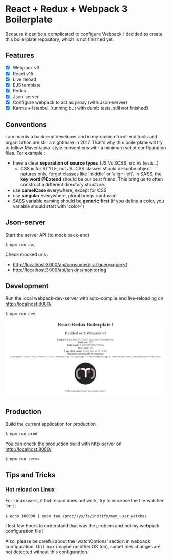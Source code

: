 # React + Redux + Webpack 3 Boilerplate

Because it can be a complicated to configure Webpack I decided to create this boilerplate repository, which is not finished yet.

## Features
- [x] Webpack v3
- [x] React v15
- [x] Live reload
- [X] EJS template
- [X] Redux
- [X] Json-server
- [X] Configure webpack to act as proxy (with Json-server)
- [X] Karma + Istanbul (running but with dumb tests, still not finished)

## Conventions
I am mainly a back-end developer and in my opinion front-end tools and organization are still a nightmare in 2017. That's why this boilerplate will try to follow Maven/Java-style conventions with a minimum set of configuration files. For example :
 - have a clear __separation of source types__ (JS Vs SCSS, src Vs tests...)
   - CSS is for STYLE, not JS. CSS classes should describe object natures only, forget classes like 'middle' or 'align-left'. In SASS, the __key word @Extend__ should be our best friend. This bring us to often construct a different directory structure.   
 - use __camelCase__ everywhere, except for CSS
 - use __singular__ everywhere, plural brings confusion
 - SASS variable naming should be __generic first__ (if you define a color, you variable should start with 'color-') 
 
## Json-server
Start the server API (to mock back-end)
```sh
$ npm run api
```
Check mocked urls :
 - [http://localhost:3000/api/consumer/jira?query=query1](http://localhost:3000/api/consumer/jira?query=query1)
 - [http://localhost:3000/api/jenkins/monitoring](http://localhost:3000/api/jenkins/monitoring)

## Development
Run the local webpack-dev-server with auto-compile and live-reloading on [http://localhost:8080/](http://localhost:8080/)
```sh
$ npm run dev
```

![Screenshot](/screenshot.png)


## Production
Build the current application for production
```sh
$ npm run prod
```
You can check the production build with http-server on [http://localhost:8080/](http://localhost:8080/)
```sh
$ npm run serve
```


## Tips and Tricks

### Hot reload on Linux
For Linux users, if hot reload does not work, try to increase the file watcher limit :
```sh
$ echo 100000 | sudo tee /proc/sys/fs/inotify/max_user_watches
```
I lost few hours to understand that was the problem and not my webpack configuration file !

Also, please be careful about the 'watchOptions' section in webpack configuration. On Linux (maybe on other OS too), sometimes changes are not detected without this configuration.
